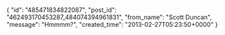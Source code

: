  {
   "id": "485471834822087",
   "post_id": "462493170453287_484074394961831",
   "from_name": "Scott Duncan",
   "message": "Hmmmm?",
   "created_time": "2013-02-27T05:23:50+0000"
 }
